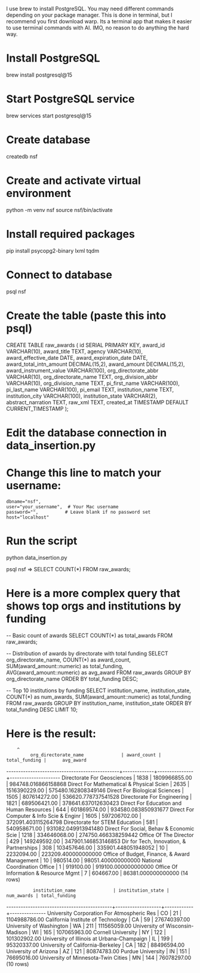 I use brew to install PostgreSQL. You may need different commands depending on your package manager.
This is done in terminal, but I recommend you first download warp. Its a terminal app that makes it easier to use terminal commands with AI. IMO, no reason to do anything the hard way.

# Install PostgreSQL
brew install postgresql@15

# Start PostgreSQL service
brew services start postgresql@15

# Create database
createdb nsf

# Create and activate virtual environment
python -m venv nsf
source nsf/bin/activate

# Install required packages
pip install psycopg2-binary lxml tqdm

# Connect to database
psql nsf

# Create the table (paste this into psql)
CREATE TABLE raw_awards (
    id SERIAL PRIMARY KEY,
    award_id VARCHAR(10),
    award_title TEXT,
    agency VARCHAR(10),
    award_effective_date DATE,
    award_expiration_date DATE,
    award_total_intn_amount DECIMAL(15,2),
    award_amount DECIMAL(15,2),
    award_instrument_value VARCHAR(100),
    org_directorate_abbr VARCHAR(10),
    org_directorate_name TEXT,
    org_division_abbr VARCHAR(10),
    org_division_name TEXT,
    pi_first_name VARCHAR(100),
    pi_last_name VARCHAR(100),
    pi_email TEXT,
    institution_name TEXT,
    institution_city VARCHAR(100),
    institution_state VARCHAR(2),
    abstract_narration TEXT,
    raw_xml TEXT,
    created_at TIMESTAMP DEFAULT CURRENT_TIMESTAMP
);

# Edit the database connection in data_insertion.py
# Change this line to match your username:
    dbname="nsf",
    user="your_username",  # Your Mac username
    password="",          # Leave blank if no password set
    host="localhost"

# Run the script
python data_insertion.py

psql nsf
=> SELECT COUNT(*) FROM raw_awards;

# Here is a more complex query that shows top orgs and institutions by funding

-- Basic count of awards
SELECT COUNT(*) as total_awards FROM raw_awards;

-- Distribution of awards by directorate with total funding
SELECT 
    org_directorate_name,
    COUNT(*) as award_count,
    SUM(award_amount::numeric) as total_funding,
    AVG(award_amount::numeric) as avg_award
FROM raw_awards
GROUP BY org_directorate_name
ORDER BY total_funding DESC;

-- Top 10 institutions by funding
SELECT 
    institution_name,
    institution_state,
    COUNT(*) as num_awards,
    SUM(award_amount::numeric) as total_funding
FROM raw_awards
GROUP BY institution_name, institution_state
ORDER BY total_funding DESC
LIMIT 10;


# Here is the result:
        ^
             org_directorate_name              | award_count | total_funding |      avg_award      
-----------------------------------------------+-------------+---------------+---------------------
 Directorate For Geosciences                   |        1838 | 1809966855.00 | 984748.016866158868
 Direct For Mathematical & Physical Scien      |        2635 | 1516390229.00 | 575480.162808349146
 Direct For Biological Sciences                |        1505 |  807614272.00 | 536620.778737541528
 Directorate For Engineering                   |        1821 |  689506421.00 | 378641.637012630423
 Direct For Education and Human Resources      |         644 |  601869574.00 | 934580.083850931677
 Direct For Computer & Info Scie & Enginr      |        1605 |  597206702.00 | 372091.403115264798
 Directorate for STEM Education                |         581 |  540958671.00 | 931082.049913941480
 Direct For Social, Behav & Economic Scie      |        1218 |  334646068.00 | 274750.466338259442
 Office Of The Director                        |         429 |  149249592.00 | 347901.146853146853
 Dir for Tech, Innovation, & Partnerships      |         308 |  103457646.00 | 335901.448051948052
                                               |          10 |    2232094.00 | 223209.400000000000
 Office of Budget, Finance, & Award Management |          10 |     980514.00 |  98051.400000000000
 National Coordination Office                  |           1 |     919100.00 | 919100.000000000000
 Office Of Information & Resource Mgmt         |           7 |     604667.00 |  86381.000000000000
(14 rows)

              institution_name              | institution_state | num_awards | total_funding 
--------------------------------------------+-------------------+------------+---------------
 University Corporation For Atmospheric Res | CO                |         21 | 1104988786.00
 California Institute of Technology         | CA                |         59 |  276740397.00
 University of Washington                   | WA                |        211 |  111565059.00
 University of Wisconsin-Madison            | WI                |        165 |  107065963.00
 Cornell University                         | NY                |        122 |  101302902.00
 University of Illinois at Urbana-Champaign | IL                |        199 |   95320337.00
 University of California-Berkeley          | CA                |        182 |   88496594.00
 University of Arizona                      | AZ                |        121 |   80874783.00
 Purdue University                          | IN                |        151 |   76695016.00
 University of Minnesota-Twin Cities        | MN                |        144 |   76078297.00
(10 rows)